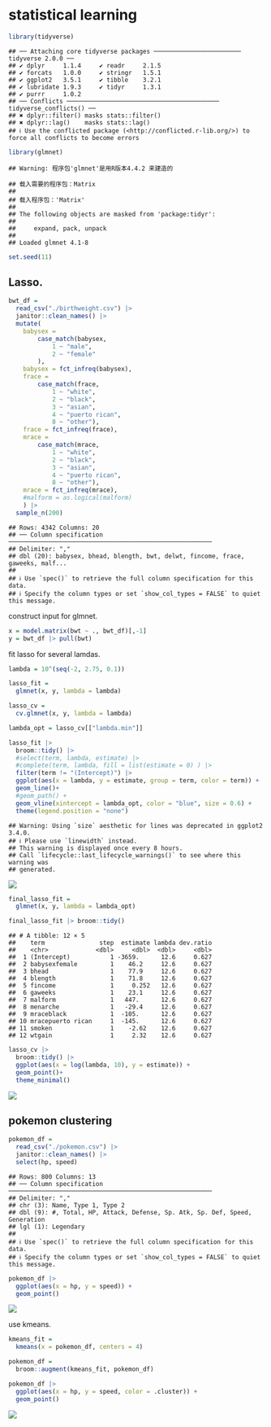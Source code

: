 statistical learning
================

``` r
library(tidyverse)
```

    ## ── Attaching core tidyverse packages ──────────────────────── tidyverse 2.0.0 ──
    ## ✔ dplyr     1.1.4     ✔ readr     2.1.5
    ## ✔ forcats   1.0.0     ✔ stringr   1.5.1
    ## ✔ ggplot2   3.5.1     ✔ tibble    3.2.1
    ## ✔ lubridate 1.9.3     ✔ tidyr     1.3.1
    ## ✔ purrr     1.0.2     
    ## ── Conflicts ────────────────────────────────────────── tidyverse_conflicts() ──
    ## ✖ dplyr::filter() masks stats::filter()
    ## ✖ dplyr::lag()    masks stats::lag()
    ## ℹ Use the conflicted package (<http://conflicted.r-lib.org/>) to force all conflicts to become errors

``` r
library(glmnet)
```

    ## Warning: 程序包'glmnet'是用R版本4.4.2 来建造的

    ## 载入需要的程序包：Matrix
    ## 
    ## 载入程序包：'Matrix'
    ## 
    ## The following objects are masked from 'package:tidyr':
    ## 
    ##     expand, pack, unpack
    ## 
    ## Loaded glmnet 4.1-8

``` r
set.seed(11)
```

## Lasso.

``` r
bwt_df = 
  read_csv("./birthweight.csv") |> 
  janitor::clean_names() |>
  mutate(
    babysex = 
        case_match(babysex,
            1 ~ "male",
            2 ~ "female"
        ),
    babysex = fct_infreq(babysex),
    frace = 
        case_match(frace,
            1 ~ "white",
            2 ~ "black", 
            3 ~ "asian", 
            4 ~ "puerto rican", 
            8 ~ "other"),
    frace = fct_infreq(frace),
    mrace = 
        case_match(mrace,
            1 ~ "white",
            2 ~ "black", 
            3 ~ "asian", 
            4 ~ "puerto rican",
            8 ~ "other"),
    mrace = fct_infreq(mrace),
    #malform = as.logical(malform)
    ) |> 
  sample_n(200)
```

    ## Rows: 4342 Columns: 20
    ## ── Column specification ────────────────────────────────────────────────────────
    ## Delimiter: ","
    ## dbl (20): babysex, bhead, blength, bwt, delwt, fincome, frace, gaweeks, malf...
    ## 
    ## ℹ Use `spec()` to retrieve the full column specification for this data.
    ## ℹ Specify the column types or set `show_col_types = FALSE` to quiet this message.

construct input for glmnet.

``` r
x = model.matrix(bwt ~ ., bwt_df)[,-1]
y = bwt_df |> pull(bwt)
```

fit lasso for several lamdas.

``` r
lambda = 10^(seq(-2, 2.75, 0.1))

lasso_fit =
  glmnet(x, y, lambda = lambda)

lasso_cv =
  cv.glmnet(x, y, lambda = lambda)

lambda_opt = lasso_cv[["lambda.min"]]
```

``` r
lasso_fit |> 
  broom::tidy() |> 
  #select(term, lambda, estimate) |> 
  #complete(term, lambda, fill = list(estimate = 0) ) |> 
  filter(term != "(Intercept)") |> 
  ggplot(aes(x = lambda, y = estimate, group = term, color = term)) + 
  geom_line()+
  #geom_path() + 
  geom_vline(xintercept = lambda_opt, color = "blue", size = 0.6) +
  theme(legend.position = "none")
```

    ## Warning: Using `size` aesthetic for lines was deprecated in ggplot2 3.4.0.
    ## ℹ Please use `linewidth` instead.
    ## This warning is displayed once every 8 hours.
    ## Call `lifecycle::last_lifecycle_warnings()` to see where this warning was
    ## generated.

![](statistical-learning_files/figure-gfm/unnamed-chunk-5-1.png)<!-- -->

``` r
final_lasso_fit = 
  glmnet(x, y, lambda = lambda_opt)

final_lasso_fit |> broom::tidy()
```

    ## # A tibble: 12 × 5
    ##    term               step  estimate lambda dev.ratio
    ##    <chr>             <dbl>     <dbl>  <dbl>     <dbl>
    ##  1 (Intercept)           1 -3659.      12.6     0.627
    ##  2 babysexfemale         1    46.2     12.6     0.627
    ##  3 bhead                 1    77.9     12.6     0.627
    ##  4 blength               1    71.8     12.6     0.627
    ##  5 fincome               1     0.252   12.6     0.627
    ##  6 gaweeks               1    23.1     12.6     0.627
    ##  7 malform               1   447.      12.6     0.627
    ##  8 menarche              1   -29.4     12.6     0.627
    ##  9 mraceblack            1  -105.      12.6     0.627
    ## 10 mracepuerto rican     1  -145.      12.6     0.627
    ## 11 smoken                1    -2.62    12.6     0.627
    ## 12 wtgain                1     2.32    12.6     0.627

``` r
lasso_cv |> 
  broom::tidy() |> 
  ggplot(aes(x = log(lambda, 10), y = estimate)) + 
  geom_point()+
  theme_minimal()
```

![](statistical-learning_files/figure-gfm/unnamed-chunk-7-1.png)<!-- -->

## pokemon clustering

``` r
pokemon_df = 
  read_csv("./pokemon.csv") |> 
  janitor::clean_names() |> 
  select(hp, speed)
```

    ## Rows: 800 Columns: 13
    ## ── Column specification ────────────────────────────────────────────────────────
    ## Delimiter: ","
    ## chr (3): Name, Type 1, Type 2
    ## dbl (9): #, Total, HP, Attack, Defense, Sp. Atk, Sp. Def, Speed, Generation
    ## lgl (1): Legendary
    ## 
    ## ℹ Use `spec()` to retrieve the full column specification for this data.
    ## ℹ Specify the column types or set `show_col_types = FALSE` to quiet this message.

``` r
pokemon_df |> 
  ggplot(aes(x = hp, y = speed)) + 
  geom_point()
```

![](statistical-learning_files/figure-gfm/unnamed-chunk-9-1.png)<!-- -->

use kmeans.

``` r
kmeans_fit =
  kmeans(x = pokemon_df, centers = 4)
```

``` r
pokemon_df =
  broom::augment(kmeans_fit, pokemon_df)

pokemon_df |> 
  ggplot(aes(x = hp, y = speed, color = .cluster)) +
  geom_point()
```

![](statistical-learning_files/figure-gfm/unnamed-chunk-11-1.png)<!-- -->
